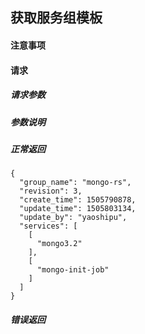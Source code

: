 ## 获取服务组模板

#### 注意事项

#### 请求

##### 请求参数

##### 参数说明

##### 正常返回

```
{
  "group_name": "mongo-rs",
  "revision": 3,
  "create_time": 1505790878,
  "update_time": 1505803134,
  "update_by": "yaoshipu",
  "services": [
    [
      "mongo3.2"
    ],
    [
      "mongo-init-job"
    ]
  ]
}
```

##### 错误返回
